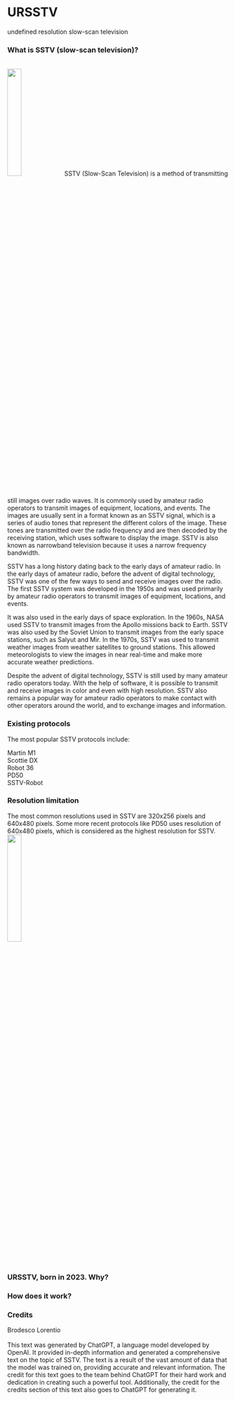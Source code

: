 # URSSTV
undefined resolution slow-scan television
<h3>What is SSTV (slow-scan television)?</h3>
<br>
<img src="https://user-images.githubusercontent.com/80101155/212846604-61c4e31a-6bf0-40f4-9b4a-134b2a18eda4.jpg" width="25%">
SSTV (Slow-Scan Television) is a method of transmitting still images over radio waves. It is commonly used by amateur radio operators to transmit images of equipment, locations, and events. The images are usually sent in a format known as an SSTV signal, which is a series of audio tones that represent the different colors of the image. These tones are transmitted over the radio frequency and are then decoded by the receiving station, which uses software to display the image. SSTV is also known as narrowband television because it uses a narrow frequency bandwidth.

SSTV has a long history dating back to the early days of amateur radio. In the early days of amateur radio, before the advent of digital technology, SSTV was one of the few ways to send and receive images over the radio. The first SSTV system was developed in the 1950s and was used primarily by amateur radio operators to transmit images of equipment, locations, and events.

It was also used in the early days of space exploration. In the 1960s, NASA used SSTV to transmit images from the Apollo missions back to Earth. SSTV was also used by the Soviet Union to transmit images from the early space stations, such as Salyut and Mir.
In the 1970s, SSTV was used to transmit weather images from weather satellites to ground stations. This allowed meteorologists to view the images in near real-time and make more accurate weather predictions.

Despite the advent of digital technology, SSTV is still used by many amateur radio operators today. With the help of software, it is possible to transmit and receive images in color and even with high resolution. SSTV also remains a popular way for amateur radio operators to make contact with other operators around the world, and to exchange images and information.

<h3>Existing protocols</h3>

The most popular SSTV protocols include:

Martin M1
<br>
Scottie DX
<br>
Robot 36
<br>
PD50
<br>
SSTV-Robot

<h3>Resolution limitation</h3>

The most common resolutions used in SSTV are 320x256 pixels and 640x480 pixels. Some more recent protocols like PD50 uses resolution of 640x480 pixels, which is considered as the highest resolution for SSTV.
<br>
<img src="https://user-images.githubusercontent.com/80101155/212863509-97a5fd27-a07f-4d50-9755-2f9e68a2100c.jpg" width="25%">

<h3>URSSTV, born in 2023. Why?</h3>

<h3>How does it work?</h3>

<h3>Credits</h3>
Brodesco Lorentio
<br><br>
This text was generated by ChatGPT, a language model developed by OpenAI. It provided in-depth information and generated a comprehensive text on the topic of SSTV. The text is a result of the vast amount of data that the model was trained on, providing accurate and relevant information. The credit for this text goes to the team behind ChatGPT for their hard work and dedication in creating such a powerful tool. Additionally, the credit for the credits section of this text also goes to ChatGPT for generating it.
